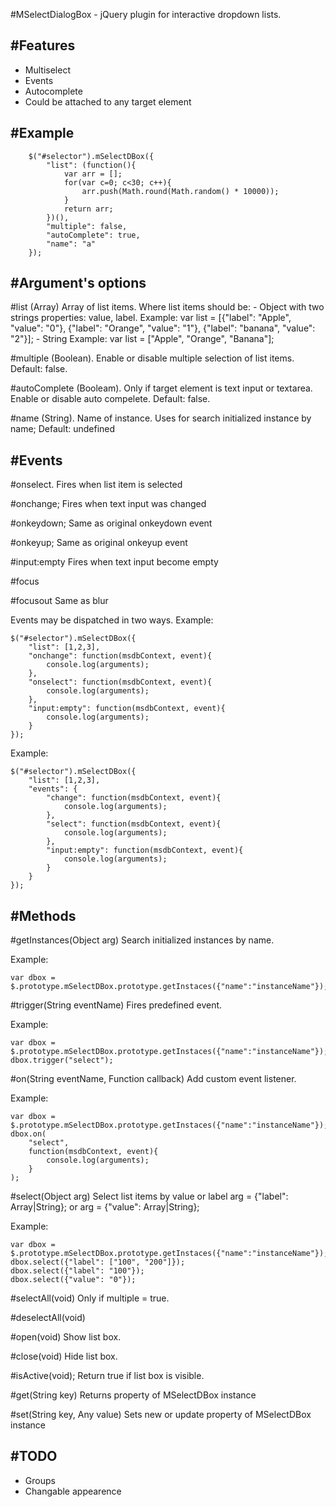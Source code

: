 #MSelectDialogBox - jQuery plugin for interactive dropdown lists.

#Features
--------------------------------------
- Multiselect
- Events
- Autocomplete
- Could be attached to any target element

#Example
--------------------------------------
```
	$("#selector").mSelectDBox({
		"list": (function(){
			var arr = [];
			for(var c=0; c<30; c++){
				arr.push(Math.round(Math.random() * 10000));
			}
			return arr;
		})(),
		"multiple": false,
		"autoComplete": true,
		"name": "a"
	});
```

#Argument's options
--------------------------------------
#list (Array)
	Array of list items.
	Where list items should be:
	- Object with two strings properties: value, label. 
		Example:
		var list = [{"label": "Apple", "value": "0"},  {"label": "Orange", "value": "1"},  {"label": "banana", "value": "2"}];
	- String
		Example: 
		var list = ["Apple", "Orange", "Banana"];
	
#multiple (Boolean).
Enable or disable multiple selection of list items.
Default: false.

#autoComplete (Booleam).
Only if target element is text input or textarea. 
Enable or disable auto compelete.
Default: false.

#name (String).
Name of instance. Uses for search initialized instance by name;
Default: undefined

#Events
--------------------------------------
#onselect.
Fires when list item is selected

#onchange;
Fires when text input was changed

#onkeydown;
Same as original onkeydown event

#onkeyup;
Same as original onkeyup event

#input:empty
Fires when text input become empty

#focus

#focusout
Same as blur


Events may be dispatched in two ways.
Example:
```
$("#selector").mSelectDBox({
	"list": [1,2,3],
	"onchange": function(msdbContext, event){
		console.log(arguments);
	},
	"onselect": function(msdbContext, event){
		console.log(arguments);
	},
	"input:empty": function(msdbContext, event){
		console.log(arguments);
	}
});
```

Example:
```
$("#selector").mSelectDBox({
	"list": [1,2,3],
	"events": {
		"change": function(msdbContext, event){
			console.log(arguments);
		},
		"select": function(msdbContext, event){
			console.log(arguments);
		},
		"input:empty": function(msdbContext, event){
			console.log(arguments);
		}
	}
});
```

#Methods
--------------------------------------
#getInstances(Object arg)
Search initialized instances by name.

Example:
```
var dbox = $.prototype.mSelectDBox.prototype.getInstaces({"name":"instanceName"});
```

#trigger(String eventName)
Fires predefined event.

Example:
```
var dbox = $.prototype.mSelectDBox.prototype.getInstaces({"name":"instanceName"});
dbox.trigger("select");
```

#on(String eventName, Function callback)
Add custom event listener.

Example:
```
var dbox = $.prototype.mSelectDBox.prototype.getInstaces({"name":"instanceName"});
dbox.on(
	"select", 
	function(msdbContext, event){
		console.log(arguments);
	}
);
```

#select(Object arg)
Select list items by value or label
arg = {"label": Array|String};
or 
arg = {"value": Array|String};

Example:
```
var dbox = $.prototype.mSelectDBox.prototype.getInstaces({"name":"instanceName"});
dbox.select({"label": ["100", "200"]});
dbox.select({"label": "100"});
dbox.select({"value": "0"});
```

#selectAll(void)
Only if multiple = true.

#deselectAll(void)

#open(void)
Show list box.

#close(void)
Hide list box.

#isActive(void);
Return true if list box is visible.

#get(String key)
Returns property of MSelectDBox instance

#set(String key, Any value)
Sets new or update property of MSelectDBox instance

#TODO
--------------------------------------
- Groups
- Changable appearence